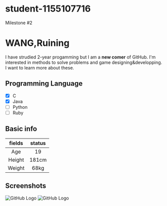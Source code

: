 # student-1155107716
Milestone #2
# WANG,Ruining
I have strudied 2-year progamming but I am a **new comer** of GitHub. I'm interested in methods to solve problems and game designing&developping. I want to learn more about these.

## Programming Language
- [X] C
- [X] Java
- [ ] Python
- [ ] Ruby

## Basic info
|    fields   |     status    |
|:-------------:|:-------------:|
| Age |    19   |
|    Height   | 181cm |
|    Weight   | 68kg |

## Screenshots
![GitHub Logo](https://github.com/csci3250-2019/student-1155107716/blob/master/SC1.JPG)
![GitHub Logo](https://github.com/csci3250-2019/student-1155107716/blob/master/SC2.JPG)
